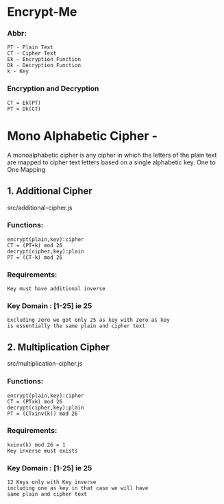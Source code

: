 # Encrypt-Me

### Abbr:

```
PT - Plain Text
CT - Cipher Text
Ek - Encryption Function
Dk - Decryption Function
k - Key
```

### Encryption and Decryption

```
CT = Ek(PT)
PT = Dk(CT)
```

# Mono Alphabetic Cipher -

A monoalphabetic cipher is any cipher in which the letters of the plain text are mapped to cipher text letters based on a single alphabetic key.
One to One Mapping

## 1. Additional Cipher

src/additional-cipher.js

### Functions:

    encrypt(plain,key):cipher
    CT = (PT+k) mod 26
    decrypt(cipher,key):plain
    PT = (CT-k) mod 26

### Requirements:

    Key must have additional inverse

### Key Domain : [1-25] ie 25

    Excluding zero we got only 25 as key with zero as key
    is essentially the same plain and cipher text

## 2. Multiplication Cipher

src/multiplication-cipher.js

### Functions:

    encrypt(plain,key):cipher
    CT = (PTxk) mod 26
    decrypt(cipher,key):plain
    PT = (CTxinv(k)) mod 26`

### Requirements:

    kxinv(k) mod 26 = 1
    Key inverse must exists

### Key Domain : [1-25] ie 25

    12 Keys only with Key inverse
    including one as key in that case we will have
    same plain and cipher text
